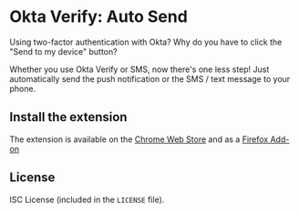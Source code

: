 # Okta Verify: Auto Send

Using two-factor authentication with Okta? Why do you have to click the "Send
to my device" button?

Whether you use Okta Verify or SMS, now there's one less step! Just
automatically send the push notification or the SMS / text message to your
phone.

## Install the extension

The extension is available on the [Chrome Web Store](https://chrome.google.com/webstore/detail/okta-verify-auto-send/emplldgagngbkepbhafkhcnlmjfjjbdp?hl=en-US) and as a [Firefox Add-on](https://addons.mozilla.org/en-US/firefox/addon/okta-verify-auto-send/)

## License

ISC License (included in the `LICENSE` file).
